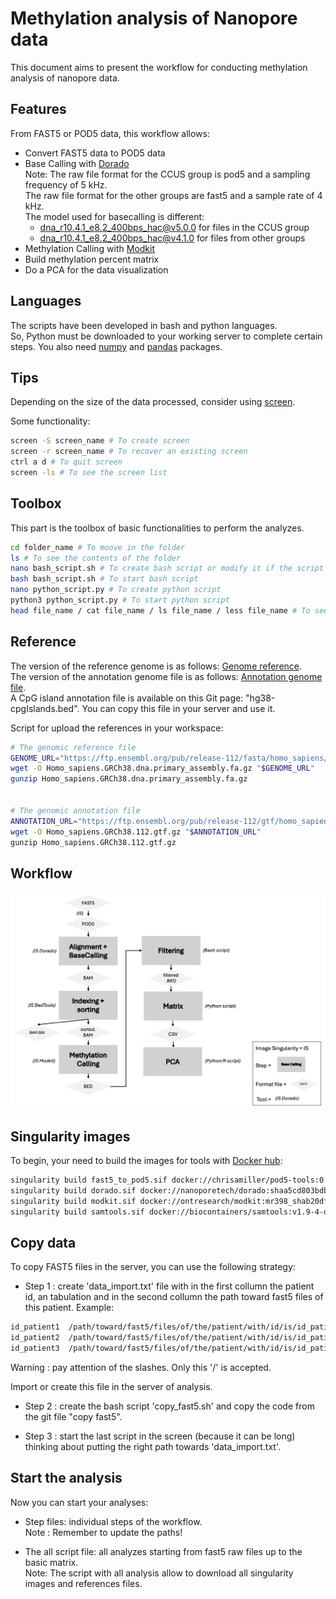 # Methylation analysis of Nanopore data
This document aims to present the workflow for conducting methylation analysis of nanopore data.

## Features
From FAST5 or POD5 data, this workflow allows: 

* Convert FAST5 data to POD5 data 
* Base Calling with [Dorado](https://github.com/nanoporetech/dorado?tab=readme-ov-file#features)  
  Note: The raw file format for the CCUS group is pod5 and a sampling frequency of 5 kHz.    
  The raw file format for the other groups are fast5 and a sample rate of 4 kHz.    
  The model used for basecalling is different:        
    - dna_r10.4.1_e8.2_400bps_hac@v5.0.0 for files in the CCUS group        
    - dna_r10.4.1_e8.2_400bps_hac@v4.1.0 for files from other groups  
* Methylation Calling with [Modkit](https://github.com/nanoporetech/modkit)
* Build methylation percent matrix
* Do a PCA for the data visualization

## Languages
The scripts have been developed in bash and python languages.  
So, Python must be downloaded to your working server to complete certain steps. You also need [numpy](https://numpy.org) and [pandas](https://numpy.org) packages.

## Tips 
Depending on the size of the data processed, consider using [screen](https://doc.ubuntu-fr.org/screen).  

Some functionality:
```bash
screen -S screen_name # To create screen 
screen -r screen_name # To recover an existing screen
ctrl a d # To quit screen 
screen -ls # To see the screen list
```

## Toolbox
This part is the toolbox of basic functionalities to perform the analyzes. 

```bash
cd folder_name # To moove in the folder 
ls # To see the contents of the folder
nano bash_script.sh # To create bash script or modify it if the script exists 
bash bash_script.sh # To start bash script
nano python_script.py # To create python script
python3 python_script.py # To start python script
head file_name / cat file_name / ls file_name / less file_name # To see the file 
```

## Reference
The version of the reference genome is as follows: [Genome reference](https://ftp.ensembl.org/pub/release-112/fasta/homo_sapiens/dna/Homo_sapiens.GRCh38.dna.alt.fa.gz).  
The version of the annotation genome file is as follows: [Annotation genome file](https://ftp.ensembl.org/pub/release-112/gtf/homo_sapiens/Homo_sapiens.GRCh38.112.gtf.gz).  
A CpG island annotation file is available on this Git page: "hg38-cpgIslands.bed". You can copy this file in your server and use it.  

Script for upload the references in your workspace: 
```bash
# The genomic reference file
GENOME_URL="https://ftp.ensembl.org/pub/release-112/fasta/homo_sapiens/dna/Homo_sapiens.GRCh38.dna.alt.fa.gz"
wget -O Homo_sapiens.GRCh38.dna.primary_assembly.fa.gz "$GENOME_URL"
gunzip Homo_sapiens.GRCh38.dna.primary_assembly.fa.gz


# The genomic annotation file
ANNOTATION_URL="https://ftp.ensembl.org/pub/release-112/gtf/homo_sapiens/Homo_sapiens.GRCh38.112.gtf.gz"
wget -O Homo_sapiens.GRCh38.112.gtf.gz "$ANNOTATION_URL"
gunzip Homo_sapiens.GRCh38.112.gtf.gz
```

## Workflow
<img src="workflow.png" alt="workflow" width="800"/>

## Singularity images 
To begin, your need to build the images for tools with [Docker hub](https://hub.docker.com):

```bash
singularity build fast5_to_pod5.sif docker://chrisamiller/pod5-tools:0.2.4 # Convert FAST5 to POD5
singularity build dorado.sif docker://nanoporetech/dorado:shaa5cd803bdb5f3cac5c612e47ea6391b882861b8b # Dorado 
singularity build modkit.sif docker://ontresearch/modkit:mr398_shab20df82474168dd15e8ace78ff38b8bcb8b7b6fb # Modkit
singularity build samtools.sif docker://biocontainers/samtools:v1.9-4-deb_cv1 # Samtools
```
## Copy data
To copy FAST5 files in the server, you can use the following strategy: 

* Step 1 : create 'data_import.txt' file with in the first collumn the patient id, an tabulation and in the second collumn the path toward fast5 files of this patient.
Example:
```txt
id_patient1  /path/toward/fast5/files/of/the/patient/with/id/is/id_patient1
id_patient2  /path/toward/fast5/files/of/the/patient/with/id/is/id_patient2
id_patient3  /path/toward/fast5/files/of/the/patient/with/id/is/id_patient3
```
Warning : pay attention of the slashes. Only this '/' is accepted.

Import or create this file in the server of analysis.

* Step 2 : create the bash script 'copy_fast5.sh' and copy the code from the git file "copy fast5".
  
* Step 3 : start the last script in the screen (because it can be long) thinking about putting the right path towards 'data_import.txt'.

## Start the analysis
Now you can start your analyses:

* Step files: individual steps of the workflow.  
Note : Remember to update the paths!

* The all script file: all analyzes starting from fast5 raw files up to the basic matrix.  
Note: The script with all analysis allow to download all singularity images and references files.

    








